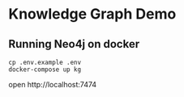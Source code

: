 # Knowledge Graph Demo

## Running Neo4j on docker

```
cp .env.example .env
docker-compose up kg
```

open http://localhost:7474
